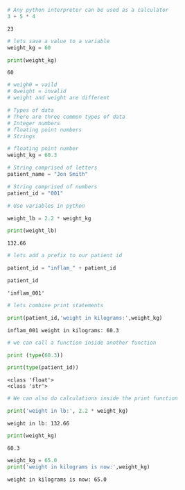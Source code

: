```python
# Any python interpreter can be used as a calculator 
3 + 5 * 4
```




    23




```python
# lets save a value to a variable 
weight_kg = 60
```


```python
print(weight_kg)
```

    60



```python
# weigh0 = vaild
# 0weight = invalid
# weight and weight are different
```


```python
# Types of data
# There are three common types of data
# Integer numbers
# floating point numbers
# Strings
```


```python
# floating point number
weight_kg = 60.3
```


```python
# String comprised of letters
patient_name = "Jon Smith"
```


```python
# String comprised of numbers
patient_id = "001"
```


```python
# Use variables in python

weight_lb = 2.2 * weight_kg

print(weight_lb)
```

    132.66



```python
# lets add a prefix to our patient id

patient_id = "inflam_" + patient_id

patient_id
```




    'inflam_001'




```python
# lets combine print statements 

print(patient_id,'weight in kilograms:',weight_kg)
```

    inflam_001 weight in kilograms: 60.3



```python
# we can call a function inside another function

print (type(60.3))

print(type(patient_id))
```

    <class 'float'>
    <class 'str'>



```python
# We can also do calculations inside the print function

print('weight in lb:', 2.2 * weight_kg)
```

    weight in lb: 132.66



```python
print(weight_kg)
```

    60.3



```python
weight_kg = 65.0
print('weight in kilograms is now:',weight_kg)
```

    weight in kilograms is now: 65.0



```python

```
